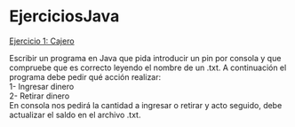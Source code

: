 # EjerciciosJava

<ins>Ejercicio 1: Cajero</ins>

Escribir un programa en Java que pida introducir un pin por consola y que compruebe que es correcto leyendo el nombre de un .txt.
A continuación el programa debe pedir qué acción realizar:
<br>
1- Ingresar dinero
<br>
2- Retirar dinero
<br>
En consola nos pedirá la cantidad a ingresar o retirar y acto seguido, debe actualizar el saldo en el archivo .txt.
